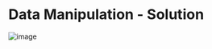 # Data Manipulation - Solution
![image](https://user-images.githubusercontent.com/123749462/223754580-e25e7966-ddf4-454b-9a30-9ad13e4b7e9b.png)
